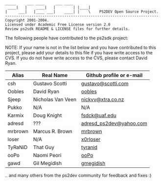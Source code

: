﻿```text
_____     ___ ____     ___ ____
 ____|   |    ____|   |        | |____|
|     ___|   |____ ___|    ____| |    \    PS2DEV Open Source Project.
----------------------------------------------------------------------
Copyright 2001-2004.
Licensed under Academic Free License version 2.0
Review ps2sdk README & LICENSE files for further details.
```

The following people have contributed to the ps2sdk project:

NOTE: If your name is not in the list below and you have contributed to this project, please add your details to this file if you have write access to the CVS. If you do not have write access to the CVS, please contact David Ryan.

Alias    | Real Name         | Github profile or e-mail
---------|-------------------|---------------------
 csh     | Gustavo Scotti    | gustavo@scotti.com
 Oobles  | David Ryan        | [oobles](https://github.com/oobles)
 Sjeep   | Nicholas Van Veen | nickvv@xtra.co.nz
 Pukko   | N/A               | N/A
 Karmix  | Doug Knight       | fsdck@uaf.edu
 adresd  | ???               | adresd_ps2dev@yahoo.com
 mrbrown | Marcus R. Brown   | [mrbrown](https://github.com/marcusrbrown)
 loser   | N/A               | [x0rloser](https://github.com/x0rloser)
 TyRaNiD | That Guy          | [tyranid](https://github.com/tyranid)
 ooPo    | Naomi Peori       | [ooPo](https://github.com/ooPo)
 gawd    | Gil Megidish      | [gmegidish](https://github.com/gmegidish)

.. and many others from the ps2dev community for feedback and fixes :)
